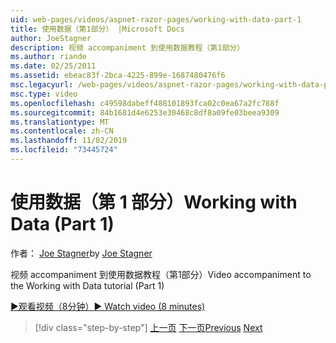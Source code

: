 ```yaml
---
uid: web-pages/videos/aspnet-razor-pages/working-with-data-part-1
title: 使用数据（第1部分） |Microsoft Docs
author: JoeStagner
description: 视频 accompaniment 到使用数据教程（第1部分）
ms.author: riande
ms.date: 02/25/2011
ms.assetid: ebeac83f-2bca-4225-899e-1687480476f6
msc.legacyurl: /web-pages/videos/aspnet-razor-pages/working-with-data-part-1
msc.type: video
ms.openlocfilehash: c49598dabeff488101893fca02c0ea67a2fc788f
ms.sourcegitcommit: 84b1681d4e6253e30468c8df8a09fe03beea9309
ms.translationtype: MT
ms.contentlocale: zh-CN
ms.lasthandoff: 11/02/2019
ms.locfileid: "73445724"
---
```

# <a name="working-with-data-part-1"></a><span data-ttu-id="b2d80-103">使用数据（第 1 部分）</span><span class="sxs-lookup"><span data-stu-id="b2d80-103">Working with Data (Part 1)</span></span>

<span data-ttu-id="b2d80-104">作者： [Joe Stagner](https://github.com/JoeStagner)</span><span class="sxs-lookup"><span data-stu-id="b2d80-104">by [Joe Stagner](https://github.com/JoeStagner)</span></span>

<span data-ttu-id="b2d80-105">视频 accompaniment 到使用数据教程（第1部分）</span><span class="sxs-lookup"><span data-stu-id="b2d80-105">Video accompaniment to the Working with Data tutorial (Part 1)</span></span>

<span data-ttu-id="b2d80-106">[&#9654;观看视频（8分钟）](https://channel9.msdn.com/Blogs/ASP-NET-Site-Videos/working-with-data-(part-1))</span><span class="sxs-lookup"><span data-stu-id="b2d80-106">[&#9654; Watch video (8 minutes)](https://channel9.msdn.com/Blogs/ASP-NET-Site-Videos/working-with-data-(part-1))</span></span>

> [!div class="step-by-step"]
> <span data-ttu-id="b2d80-107">[上一页](working-with-forms-part-2.md)
> [下一页](working-with-data-part-2.md)</span><span class="sxs-lookup"><span data-stu-id="b2d80-107">[Previous](working-with-forms-part-2.md)
[Next](working-with-data-part-2.md)</span></span>
